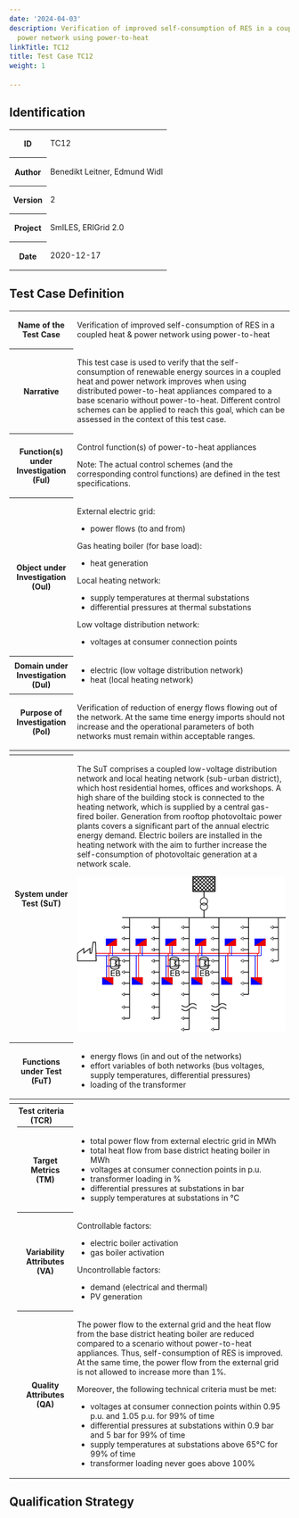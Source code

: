 ```yaml
---
date: '2024-04-03'
description: Verification of improved self-consumption of RES in a coupled heat &
  power network using power-to-heat
linkTitle: TC12
title: Test Case TC12
weight: 1

---
```



## Identification


<table>
<tr>
<th colspan=1>
ID</th>
<td colspan=1>
<p>TC12</p></td>
</tr>
<tr>
<th colspan=1>
Author</th>
<td colspan=1>
<p>Benedikt Leitner, Edmund Widl</p></td>
</tr>
<tr>
<th colspan=1>
Version</th>
<td colspan=1>
<p>2</p></td>
</tr>
<tr>
<th colspan=1>
Project</th>
<td colspan=1>
<p>SmILES, ERIGrid 2.0</p></td>
</tr>
<tr>
<th colspan=1>
Date</th>
<td colspan=1>
<p>2020-12-17</p></td>
</tr>
</table>



## Test Case Definition


<table>
<tr>
<th colspan=2>
Name of the Test Case</th>
<td colspan=1>
<p>Verification of improved self-consumption of RES in a coupled heat &amp; power network using power-to-heat</p></td>
</tr>
<tr>
<th colspan=2>
Narrative</th>
<td colspan=1>
<p>This test case is used to verify that the self-consumption of renewable energy sources in a coupled heat and power network improves when using distributed power-to-heat appliances compared to a base scenario without power-to-heat. Different control schemes can be applied to reach this goal, which can be assessed in the context of this test case.</p></td>
</tr>
<tr>
<th colspan=2>
Function(s) under Investigation (FuI)</th>
<td colspan=1>
<p>Control function(s) of power-to-heat appliances</p><p>Note: The actual control schemes (and the corresponding control functions) are defined in the test specifications.</p></td>
</tr>
<tr>
<th colspan=2>
Object under Investigation (OuI)</th>
<td colspan=1>
<p>External electric grid:</p><ul>
<li>power flows (to and from)</li>
</ul><p>Gas heating boiler (for base load):</p><ul>
<li>heat generation</li>
</ul><p>Local heating network:</p><ul>
<li>supply temperatures at thermal substations</li>
<li>differential pressures at thermal substations</li>
</ul><p>Low voltage distribution network:</p><ul>
<li>voltages at consumer connection points</li>
</ul></td>
</tr>
<tr>
<th colspan=2>
Domain under Investigation (DuI)</th>
<td colspan=1>
<ul>
<li>electric (low voltage distribution network)</li>
<li>heat (local heating network)</li>
</ul></td>
</tr>
<tr>
<th colspan=2>
Purpose of Investigation (PoI)</th>
<td colspan=1>
<p>Verification of reduction of energy flows flowing out of the network. At the same time energy imports should not increase and the operational parameters of both networks must remain within acceptable ranges.</p></td>
</tr>
<tr>
<th colspan=3>
</th>
</tr>
<tr>
<th colspan=2>
System under Test (SuT)</th>
<td colspan=1>
<p>The SuT comprises a coupled low-voltage distribution network and local heating network (sub-urban district), which host residential homes, offices and workshops. A high share of the building stock is connected to the heating network, which is supplied by a central gas-fired boiler. Generation from rooftop photovoltaic power plants covers a significant part of the annual electric energy demand. Electric boilers are installed in the heating network with the aim to further increase the self-consumption of photovoltaic generation at a network scale.</p><p><img src="image1.png"/></p></td>
</tr>
<tr>
<th colspan=2>
Functions under Test (FuT)</th>
<td colspan=1>
<ul>
<li>energy flows (in and out of the networks)</li>
<li>effort variables of both networks (bus voltages, supply temperatures, differential pressures)</li>
<li>loading of the transformer</li>
</ul></td>
</tr>
<tr>
<th colspan=3>
</th>
</tr>
<tr>
<th colspan=2>
Test criteria (TCR)</th>
<td colspan=1>
</td>
</tr>
<tr>
<td colspan=1>
</td>
<th colspan=1>
Target Metrics (TM)</th>
<td colspan=1>
<ul>
<li>total power flow from external electric grid in MWh</li>
<li>total heat flow from base district heating boiler in MWh</li>
<li>voltages at consumer connection points in p.u. </li>
<li>transformer loading in %</li>
<li>differential pressures at substations in bar</li>
<li>supply temperatures at substations in °C</li>
</ul></td>
</tr>
<tr>
<td colspan=1>
</td>
<th colspan=1>
Variability Attributes (VA)</th>
<td colspan=1>
<p>Controllable factors:</p><ul>
<li>electric boiler activation</li>
<li>gas boiler activation</li>
</ul><p>Uncontrollable factors:</p><ul>
<li>demand (electrical and thermal)</li>
<li>PV generation</li>
</ul></td>
</tr>
<tr>
<td colspan=1>
</td>
<th colspan=1>
Quality Attributes (QA)</th>
<td colspan=1>
<p>The power flow to the external grid and the heat flow from the base district heating boiler are reduced compared to a scenario without power-to-heat appliances. Thus, self-consumption of RES is improved. At the same time, the power flow from the external grid is not allowed to increase more than 1%.</p><p>Moreover, the following technical criteria must be met:</p><ul>
<li>voltages at consumer connection points within 0.95 p.u. and 1.05 p.u. for 99% of time</li>
<li>differential pressures at substations within 0.9 bar and 5 bar for 99% of time</li>
<li>supply temperatures at substations above 65°C for 99% of time</li>
<li>transformer loading never goes above 100%</li>
</ul></td>
</tr>
</table>



## Qualification Strategy




